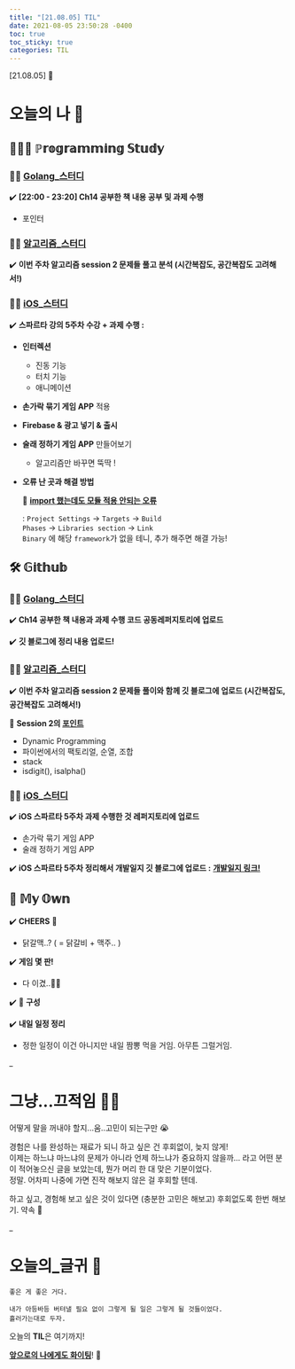 ```yaml
---
title: "[21.08.05] TIL"
date: 2021-08-05 23:50:28 -0400
toc: true
toc_sticky: true
categories: TIL
---
```


[21.08.05] 📝

# 오늘의 나 💭

## 👩🏻‍💻 ℙ𝕣𝕠𝕘𝕣𝕒𝕞𝕞𝕚𝕟𝕘 𝕊𝕥𝕦𝕕𝕪    

### ☝🏻 <u>Golang_스터디</u>

✔️ **[22:00 - 23:20] Ch14 공부한 책 내용 공부 및 과제 수행**

- 포인터

### ☝🏻 <u>알고리즘_스터디</u>

✔️ **이번 주차 알고리즘 session 2 문제들 풀고 분석 (시간복잡도, 공간복잡도 고려해서!)** 

### ☝🏻 <u>iOS_스터디</u>

✔️ **스파르타 강의 5주차 수강 + 과제 수행  :** 
		
- **인터렉션**
	* 진동 기능
	* 터치 기능
	* 애니메이션
- **손가락 묶기 게임 APP** 적용

- **Firebase & 광고 넣기 & 출시**

- **술래 정하기 게임 APP** 만들어보기
	* 알고리즘만 바꾸면 뚝딱 !

- **오류 난 곳과 해결 방법**
	<div class="notice--primary" markdown="1">
	📑 <strong><u>import 했는데도 모듈 적용 안되는 오류</u></strong>    
	
	 :  <code>Project Settings</code> → <code>Targets</code> → <code>Build Phases</code> → <code>Libraries section</code> → <code>Link Binary</code> 에 해당 <code>framework</code>가 없을 테니, 추가 해주면 해결 가능!  
	     
	</div>


## 🛠️ 𝔾𝕚𝕥𝕙𝕦𝕓 

### ☝🏻 <u>Golang_스터디</u>

✔️ **Ch14 공부한 책 내용과 과제 수행 코드 공동레퍼지토리에 업로드**     

✔️ **깃 블로그에 정리 내용 업로드!** 
     
### ☝🏻 <u>알고리즘_스터디</u>

✔️ **이번 주차 알고리즘 session 2 문제들 풀이와 함께 깃 블로그에 업로드 (시간복잡도, 공간복잡도 고려해서!)** 

<div class="notice--primary" markdown="1">
🌟 <strong>Session 2의 <u>포인트</u></strong>    

 - Dynamic Programming   
 - 파이썬에서의 팩토리얼, 순열, 조합      
 - stack
 - isdigit(), isalpha()
     
</div>    
	
### ☝🏻 <u>iOS_스터디</u>
✔️ **iOS 스파르타 5주차 과제 수행한 것 레퍼지토리에 업로드**

- 손가락 묶기 게임 APP
- 술래 정하기 게임 APP

✔️ **iOS 스파르타 5주차 정리해서 개발일지 깃 블로그에 업로드 :** [**개발일지 링크!**](https://swiftie1230.github.io/sparta_devlog/5_week/)

## 🌝 𝕄𝕪 𝕆𝕨𝕟 

✔️ **CHEERS** 🍻

- 닭갈맥..? ( = 닭갈비 + 맥주.. ) 

✔️ **게임 몇 판!**      

- 다 이겼..😶‍🌫️   

✔️ 🤫 **구성**      

✔️ **내일 일정 정리**

- 정한 일정이 이건 아니지만 내일 짬뽕 먹을 거임. 아무튼 그럴거임.     



_
  
# 그냥...끄적임 ✍🏻

어떻게 말을 꺼내야 할지...움..고민이 되는구만 😭   
 
경험은 나를 완성하는 재료가 되니 하고 싶은 건 후회없이, 늦지 않게!     
이제는 하느냐 마느냐의 문제가 아니라 언제 하느냐가 중요하지 않을까... 라고 어떤 분이 적어놓으신 글을 보았는데, 뭔가 머리 한 대 맞은 기분이었다.      
정말. 어차피 나중에 가면 진작 해보지 않은 걸 후회할 텐데.    

하고 싶고, 경험해 보고 싶은 것이 있다면 (충분한 고민은 해보고) 후회없도록 한번 해보기. 약속 🤙
            
_

# 오늘의_글귀 📜

	좋은 게 좋은 거다.   
	
	내가 아등바등 버텨낼 필요 없이 그렇게 될 일은 그렇게 될 것들이었다.
	흘러가는대로 두자.

<div class="notice--primary" markdown="1">
오늘의 <strong>TIL</strong>은 여기까지!     
      
<strong><u>앞으로의 나에게도 화이팅</u></strong>! 🌸 
</div>
